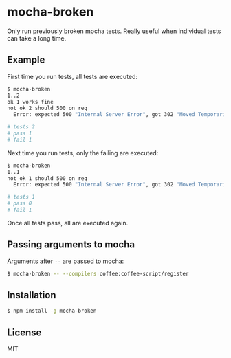 
# mocha-broken

  Only run previously broken mocha tests. Really useful when individual tests
  can take a long time.

## Example

  First time you run tests, all tests are executed:

```bash
$ mocha-broken
1..2
ok 1 works fine
not ok 2 should 500 on req
  Error: expected 500 "Internal Server Error", got 302 "Moved Temporarily"

# tests 2
# pass 1
# fail 1
```

  Next time you run tests, only the failing are executed:

```bash
$ mocha-broken
1..1
not ok 1 should 500 on req
  Error: expected 500 "Internal Server Error", got 302 "Moved Temporarily"

# tests 1
# pass 0
# fail 1
```

  Once all tests pass, all are executed again.

## Passing arguments to mocha

  Arguments after `--` are passed to mocha:

```bash
$ mocha-broken -- --compilers coffee:coffee-script/register
```

## Installation

```bash
$ npm install -g mocha-broken
```

## License

  MIT

